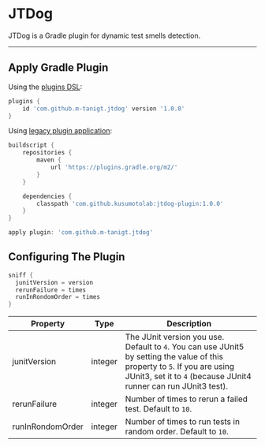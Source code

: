 # JTDog

JTDog is a Gradle plugin for dynamic test smells detection.

---

## Apply Gradle Plugin
Using the [plugins DSL](https://docs.gradle.org/current/userguide/plugins.html#sec:plugins_block):
```groovy
plugins {
    id 'com.github.m-tanigt.jtdog' version '1.0.0'
}
```

Using [legacy plugin application](https://docs.gradle.org/current/userguide/plugins.html#sec:old_plugin_application):
```groovy
buildscript {
    repositories {
        maven {
            url 'https://plugins.gradle.org/m2/'
        }
    }

    dependencies {
        classpath 'com.github.kusumotolab:jtdog-plugin:1.0.0'
    }
}

apply plugin: 'com.github.m-tanigt.jtdog'
```

## Configuring The Plugin
```groovy
sniff {
  junitVersion = version
  rerunFailure = times
  runInRondomOrder = times
}
```
| Property | Type | Description |
|----------|------|-------------|
| junitVersion | integer | The JUnit version you use. Default to `4`. You can use JUnit5 by setting the value of this property to `5`. If you are using JUnit3, set it to `4` (because JUnit4 runner can run JUnit3 test).|
| rerunFailure | integer | Number of times to rerun a failed test. Default to `10`.|
| runInRondomOrder | integer | Number of times to run tests in random order. Default to `10`.|
